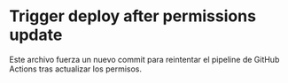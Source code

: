 # Trigger deploy after permissions update
Este archivo fuerza un nuevo commit para reintentar el pipeline de GitHub Actions tras actualizar los permisos.
